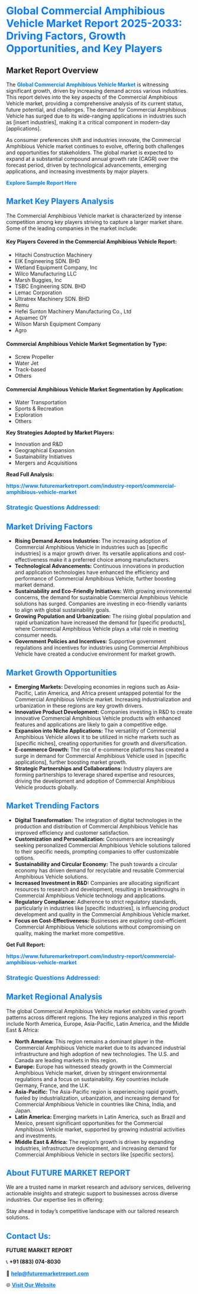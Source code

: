 <h1 style="color: #007BFF;">Global Commercial Amphibious Vehicle Market Report 2025-2033: Driving Factors, Growth Opportunities, and Key Players</h1>

<section id="overview">
<h2>Market Report Overview</h2>
<p>The <a href="https://www.futuremarketreport.com/industry-report/commercial-amphibious-vehicle-market" style="color: #007BFF; text-decoration: none;"><strong>Global Commercial Amphibious Vehicle Market</strong></a> is witnessing significant growth, driven by increasing demand across various industries. This report delves into the key aspects of the Commercial Amphibious Vehicle market, providing a comprehensive analysis of its current status, future potential, and challenges. The demand for Commercial Amphibious Vehicle has surged due to its wide-ranging applications in industries such as [insert industries], making it a critical component in modern-day [applications].</p>
<p>As consumer preferences shift and industries innovate, the Commercial Amphibious Vehicle market continues to evolve, offering both challenges and opportunities for stakeholders. The global market is expected to expand at a substantial compound annual growth rate (CAGR) over the forecast period, driven by technological advancements, emerging applications, and increasing investments by major players.</p>
</section>

<section id="overview">
<p><a href="https://www.futuremarketreport.com/request-sample/reportId=57795" style="color: #007BFF; text-decoration: none;"><strong>Explore Sample Report Here</strong></a></p>
</section>

<section id="key-players">
<h2 style="color: #007BFF;">Market Key Players Analysis</h2>
<p>The Commercial Amphibious Vehicle market is characterized by intense competition among key players striving to capture a larger market share. Some of the leading companies in the market include:</p>
<h4>Key Players Covered in the Commercial Amphibious Vehicle Report:</h4>
<ul><li>Hitachi Construction Machinery</li><li>EIK Engineering SDN. BHD</li><li>Wetland Equipment Company, Inc</li><li>Wilco Manufacturing LLC</li><li>Marsh Buggies, Inc</li><li>TSBC Engineering SDN. BHD</li><li>Lemac Corporation</li><li>Ultratrex Machinery SDN. BHD</li><li>Remu</li><li>Hefei Sunton Machinery Manufacturing Co., Ltd</li><li>Aquamec OY</li><li>Wilson Marsh Equipment Company</li><li>Agro</li></ul>
<h4>Commercial Amphibious Vehicle Market Segmentation by Type:</h4>
<ul><li>Screw Propeller</li><li>Water Jet</li><li>Track-based</li><li>Others</li></ul>

<h4>Commercial Amphibious Vehicle Market Segmentation by Application:</h4>
<ul><li>Water Transportation</li><li>Sports &amp; Recreation</li><li>Exploration</li><li>Others</li></ul>
<p><strong>Key Strategies Adopted by Market Players:</strong></p>
<ul>
<li>Innovation and R&D</li>
<li>Geographical Expansion</li>
<li>Sustainability Initiatives</li>
<li>Mergers and Acquisitions</li>
</ul>
</section>

<section>
<p><strong>Read Full Analysis: </strong></p><a href="https://www.futuremarketreport.com/industry-report/commercial-amphibious-vehicle-market" style="color: #007BFF; text-decoration: none;"><strong>https://www.futuremarketreport.com/industry-report/commercial-amphibious-vehicle-market</strong></a>
<h3 style="color: #007BFF;">Strategic Questions Addressed:</h3>
</section>

<section id="driving-factors">
<h2 style="color: #007BFF;">Market Driving Factors</h2>
<ul>
<li><strong>Rising Demand Across Industries:</strong> The increasing adoption of Commercial Amphibious Vehicle in industries such as [specific industries] is a major growth driver. Its versatile applications and cost-effectiveness make it a preferred choice among manufacturers.</li>
<li><strong>Technological Advancements:</strong> Continuous innovations in production and application technologies have enhanced the efficiency and performance of Commercial Amphibious Vehicle, further boosting market demand.</li>
<li><strong>Sustainability and Eco-Friendly Initiatives:</strong> With growing environmental concerns, the demand for sustainable Commercial Amphibious Vehicle solutions has surged. Companies are investing in eco-friendly variants to align with global sustainability goals.</li>
<li><strong>Growing Population and Urbanization:</strong> The rising global population and rapid urbanization have increased the demand for [specific products], where Commercial Amphibious Vehicle plays a vital role in meeting consumer needs.</li>
<li><strong>Government Policies and Incentives:</strong> Supportive government regulations and incentives for industries using Commercial Amphibious Vehicle have created a conducive environment for market growth.</li>
</ul>
</section>

<section id="growth-opportunities">
<h2 style="color: #007BFF;">Market Growth Opportunities</h2>
<ul>
<li><strong>Emerging Markets:</strong> Developing economies in regions such as Asia-Pacific, Latin America, and Africa present untapped potential for the Commercial Amphibious Vehicle market. Increasing industrialization and urbanization in these regions are key growth drivers.</li>
<li><strong>Innovative Product Development:</strong> Companies investing in R&D to create innovative Commercial Amphibious Vehicle products with enhanced features and applications are likely to gain a competitive edge.</li>
<li><strong>Expansion into Niche Applications:</strong> The versatility of Commercial Amphibious Vehicle allows it to be utilized in niche markets such as [specific niches], creating opportunities for growth and diversification.</li>
<li><strong>E-commerce Growth:</strong> The rise of e-commerce platforms has created a surge in demand for Commercial Amphibious Vehicle used in [specific applications], further boosting market growth.</li>
<li><strong>Strategic Partnerships and Collaborations:</strong> Industry players are forming partnerships to leverage shared expertise and resources, driving the development and adoption of Commercial Amphibious Vehicle products globally.</li>
</ul>
</section>

<section id="trending-factors">
<h2 style="color: #007BFF;">Market Trending Factors</h2>
<ul>
<li><strong>Digital Transformation:</strong> The integration of digital technologies in the production and distribution of Commercial Amphibious Vehicle has improved efficiency and customer satisfaction.</li>
<li><strong>Customization and Personalization:</strong> Consumers are increasingly seeking personalized Commercial Amphibious Vehicle solutions tailored to their specific needs, prompting companies to offer customizable options.</li>
<li><strong>Sustainability and Circular Economy:</strong> The push towards a circular economy has driven demand for recyclable and reusable Commercial Amphibious Vehicle solutions.</li>
<li><strong>Increased Investment in R&D:</strong> Companies are allocating significant resources to research and development, resulting in breakthroughs in Commercial Amphibious Vehicle technology and applications.</li>
<li><strong>Regulatory Compliance:</strong> Adherence to strict regulatory standards, particularly in industries like [specific industries], is influencing product development and quality in the Commercial Amphibious Vehicle market.</li>
<li><strong>Focus on Cost-Effectiveness:</strong> Businesses are exploring cost-efficient Commercial Amphibious Vehicle solutions without compromising on quality, making the market more competitive.</li>
</ul>
</section>

<section>
<p><strong>Get Full Report: </strong></p><a href="https://www.futuremarketreport.com/industry-report/commercial-amphibious-vehicle-market" style="color: #007BFF; text-decoration: none;"><strong>https://www.futuremarketreport.com/industry-report/commercial-amphibious-vehicle-market</strong></a>
<h3 style="color: #007BFF;">Strategic Questions Addressed:</h3>
</section>


<section id="regional-analysis">
<h2 style="color: #007BFF;">Market Regional Analysis</h2>
<p>The global Commercial Amphibious Vehicle market exhibits varied growth patterns across different regions. The key regions analyzed in this report include North America, Europe, Asia-Pacific, Latin America, and the Middle East & Africa:</p>
<ul>
<li><strong>North America:</strong> This region remains a dominant player in the Commercial Amphibious Vehicle market due to its advanced industrial infrastructure and high adoption of new technologies. The U.S. and Canada are leading markets in this region.</li>
<li><strong>Europe:</strong> Europe has witnessed steady growth in the Commercial Amphibious Vehicle market, driven by stringent environmental regulations and a focus on sustainability. Key countries include Germany, France, and the U.K.</li>
<li><strong>Asia-Pacific:</strong> The Asia-Pacific region is experiencing rapid growth, fueled by industrialization, urbanization, and increasing demand for Commercial Amphibious Vehicle in countries like China, India, and Japan.</li>
<li><strong>Latin America:</strong> Emerging markets in Latin America, such as Brazil and Mexico, present significant opportunities for the Commercial Amphibious Vehicle market, supported by growing industrial activities and investments.</li>
<li><strong>Middle East & Africa:</strong> The region’s growth is driven by expanding industries, infrastructure development, and increasing demand for Commercial Amphibious Vehicle in sectors like [specific sectors].</li>
</ul>
</section>

<footer>
<h2 style="color: #007BFF;">About FUTURE MARKET REPORT</h2>
<p>We are a trusted name in market research and advisory services, delivering actionable insights and strategic support to businesses across diverse industries. Our expertise lies in offering:</p>

<p>Stay ahead in today’s competitive landscape with our tailored research solutions.</p>

<h2 style="color: #007BFF;">Contact Us:</h2>
<p><strong>FUTURE MARKET REPORT</strong></p>
<p>📞 <strong>+91 (883) 074-8030</strong></p>
<p>📧 <strong><a href="mailto:help@futuremarketreport.com" style="color: #007BFF;">help@futuremarketreport.com</a></strong></p>
<p>🌐 <strong><a href="https://www.futuremarketreport.com/" style="color: #007BFF;">Visit Our Website</a></strong></p>
</footer>